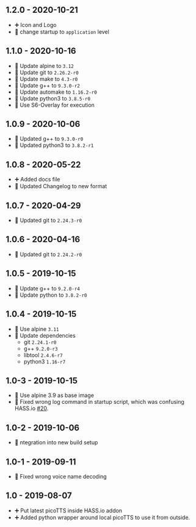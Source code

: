 ## 1.2.0 - 2020-10-21

* ➕ Icon and Logo
* 🔨 change startup to `application` level


## 1.1.0 - 2020-10-16

* 🔼 Update alpine to `3.12`
* 🔼 Update git to `2.26.2-r0`
* 🔼 Update make to `4.3-r0`
* 🔼 Update g++ to `9.3.0-r2`
* 🔼 Update automake to `1.16.2-r0`
* 🔼 Update python3 to `3.8.5-r0`
* 🔨 Use S6-Overlay for execution


## 1.0.9 - 2020-10-06

* 🔼 Updated g++ to `9.3.0-r0`
* 🔼 Updated python3 to `3.8.2-r1`


## 1.0.8 - 2020-05-22

* ➕ Added docs file
* 🔨 Updated Changelog to new format

## 1.0.7 - 2020-04-29

* 🔼 Updated git to `2.24.3-r0`


## 1.0.6 - 2020-04-16

* 🔼 Updated git to `2.24.2-r0`


## 1.0.5 - 2019-10-15

* 🔼 Update g++ to `9.2.0-r4`
* 🔼 Update python to `3.8.2-r0`


## 1.0.4 - 2019-10-15

* 🔼 Use alpine `3.11`
* 🔼 Update dependencies
  * git `2.24.1-r0`
  * g++ `9.2.0-r3`
  * libtool `2.4.6-r7`
  * python3 `1.16-r7`


## 1.0-3 - 2019-10-15

* 🔼 Use alpine 3.9 as base image
* 🐛 Fixed wrong log command in startup script, which was confusing HASS.io [#20](https://github.com/Poeschl/Hassio-Addons/issues/20).


## 1.0-2 - 2019-10-06

* 🔨 ntegration into new build setup


## 1.0-1 - 2019-09-11

* 🐛 Fixed wrong voice name decoding


## 1.0 - 2019-08-07

* ➕ Put latest picoTTS inside HASS.io addon
* ➕ Added python wrapper around local picoTTS to use it from outside.
